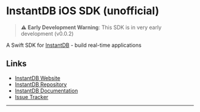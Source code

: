 # InstantDB iOS SDK (unofficial)

> ⚠️ **Early Development Warning**: This SDK is in very early development (v0.0.2)

A Swift SDK for [InstantDB](https://instantdb.com) - build real-time applications

## Links

- [InstantDB Website](https://instantdb.com)
- [InstantDB Repository](https://github.com/instantdb/instant)
- [InstantDB Documentation](https://instantdb.com/docs)
- [Issue Tracker](https://github.com/tornikegomareli/instant-ios-sdk/issues)

---
